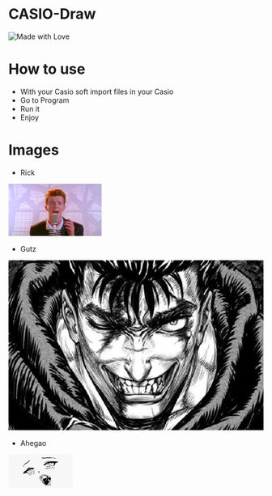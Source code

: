 # CASIO-Draw

![Made with Love](http://ForTheBadge.com/images/badges/built-with-love.svg)

# How to use

- With your Casio soft import files in your Casio
- Go to Program
- Run it
- Enjoy

# Images

- Rick

![Rick](https://github.com/MrRoiPanda/CASIO-Draw/blob/756841c60ca7254e3080dd177701da00d5c2eeef/rick/output_rick.bmp)

- Gutz

![Gutz](https://github.com/MrRoiPanda/CASIO-Draw/blob/756841c60ca7254e3080dd177701da00d5c2eeef/gutz/1298181.jpg)

- Ahegao

![ahegao](https://github.com/MrRoiPanda/CASIO-Draw/blob/756841c60ca7254e3080dd177701da00d5c2eeef/ahegao/ahegao.png)

